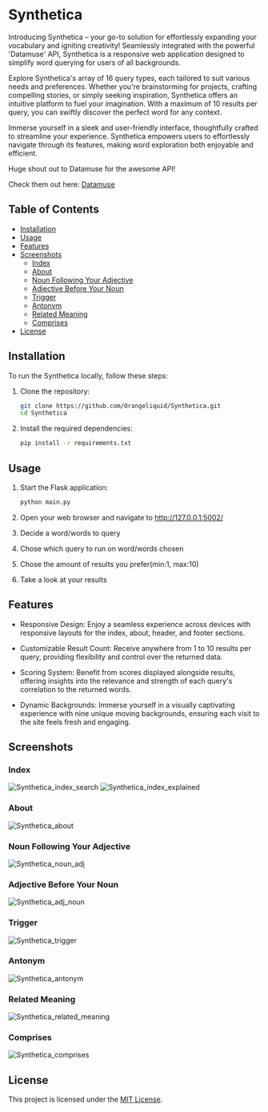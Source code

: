 # Synthetica

Introducing Synthetica – your go-to solution for effortlessly expanding your vocabulary and igniting creativity! Seamlessly integrated with the powerful 'Datamuse' API, Synthetica is a responsive web application designed to simplify word querying for users of all backgrounds.

Explore Synthetica's array of 16 query types, each tailored to suit various needs and preferences. Whether you're brainstorming for projects, crafting compelling stories, or simply seeking inspiration, Synthetica offers an intuitive platform to fuel your imagination. With a maximum of 10 results per query, you can swiftly discover the perfect word for any context.

Immerse yourself in a sleek and user-friendly interface, thoughtfully crafted to streamline your experience. Synthetica empowers users to effortlessly navigate through its features, making word exploration both enjoyable and efficient.

Huge shout out to Datamuse for the awesome API! 

Check them out here: [Datamuse](https://www.datamuse.com/api/)


## Table of Contents

- [Installation](#installation)
- [Usage](#usage)
- [Features](#features)
- [Screenshots](#screenshots)
    - [Index](#index)
    - [About](#about)
    - [Noun Following Your Adjective](#noun-following-your-adjective)
    - [Adjective Before Your Noun](#adjective-before-your-noun)
    - [Trigger](#trigger)
    - [Antonym](#antonym)
    - [Related Meaning](#related-meaning)
    - [Comprises](#comprises)
- [License](#license)

## Installation

To run the Synthetica locally, follow these steps:

1. Clone the repository:
   ```bash
   git clone https://github.com/Orangeliquid/Synthetica.git
   cd Synthetica
   ```

2. Install the required dependencies:
   ```bash
   pip install -r requirements.txt
   ```

## Usage

1. Start the Flask application:
   ```bash
   python main.py
   ```
   
2. Open your web browser and navigate to http://127.0.0.1:5002/

3. Decide a word/words to query
   
4. Chose which query to run on word/words chosen
  
5. Chose the amount of results you prefer(min:1, max:10)

6. Take a look at your results

## Features

- Responsive Design: Enjoy a seamless experience across devices with responsive layouts for the index, about, header, and footer sections.
  
- Customizable Result Count: Receive anywhere from 1 to 10 results per query, providing flexibility and control over the returned data.
  
- Scoring System: Benefit from scores displayed alongside results, offering insights into the relevance and strength of each query's correlation to the returned words.
  
- Dynamic Backgrounds: Immerse yourself in a visually captivating experience with nine unique moving backgrounds, ensuring each visit to the site feels fresh and engaging.

## Screenshots

### Index

![Synthetica_index_search](https://github.com/Orangeliquid/Synthetica/assets/127478612/2e369571-2e85-4a74-895e-b7e9559906bf)
![Synthetica_index_explained](https://github.com/Orangeliquid/Synthetica/assets/127478612/d639c395-6aa9-4820-8211-3a94ffacf399)

### About

![Synthetica_about](https://github.com/Orangeliquid/Synthetica/assets/127478612/f0b4aa7a-8c66-47ae-81dc-af3277bfa888)

###  Noun Following Your Adjective

![Synthetica_noun_adj](https://github.com/Orangeliquid/Synthetica/assets/127478612/3e94d525-cc2f-47d8-931c-4411814ab413)

### Adjective Before Your Noun

![Synthetica_adj_noun](https://github.com/Orangeliquid/Synthetica/assets/127478612/7ffb26d0-989c-4963-9dba-d8bb6cd0e757)

### Trigger

![Synthetica_trigger](https://github.com/Orangeliquid/Synthetica/assets/127478612/905a0f62-cfd7-4034-a0cd-a543e34bd1a1)

### Antonym

![Synthetica_antonym](https://github.com/Orangeliquid/Synthetica/assets/127478612/202d5eae-8cc2-4cd0-a07d-d3770e99a664)

### Related Meaning

![Synthetica_related_meaning](https://github.com/Orangeliquid/Synthetica/assets/127478612/90a2d975-e01f-4bab-bcbb-3554690ce3e5)

### Comprises

![Synthetica_comprises](https://github.com/Orangeliquid/Synthetica/assets/127478612/0c478574-91e0-452b-9bbe-0a18e7246f18)

## License

This project is licensed under the [MIT License](LICENSE.txt).

